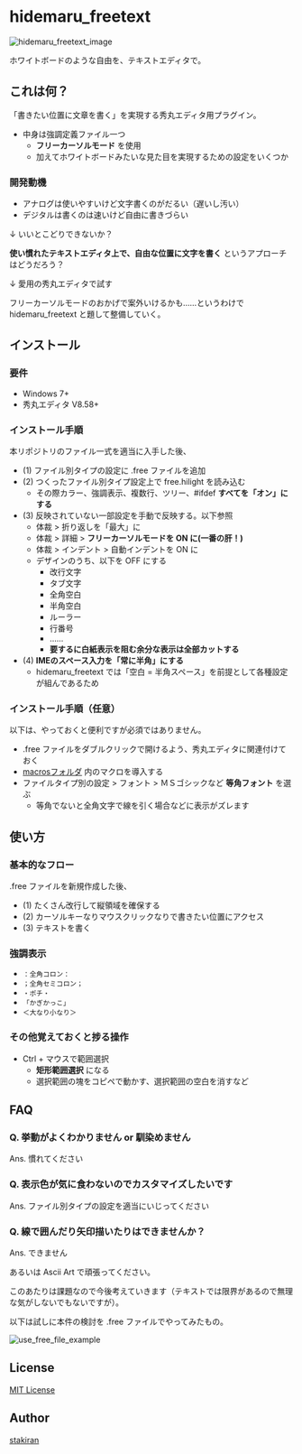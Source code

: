 # hidemaru_freetext
![hidemaru_freetext_image](https://user-images.githubusercontent.com/23325839/51909987-4314ee80-2411-11e9-92d1-f04477adb509.jpg)

ホワイトボードのような自由を、テキストエディタで。

## これは何？
「書きたい位置に文章を書く」を実現する秀丸エディタ用プラグイン。

- 中身は強調定義ファイル一つ
  - **フリーカーソルモード** を使用
  - 加えてホワイトボードみたいな見た目を実現するための設定をいくつか

### 開発動機
- アナログは使いやすいけど文字書くのがだるい（遅いし汚い）
- デジタルは書くのは速いけど自由に書きづらい

↓ いいとこどりできないか？

**使い慣れたテキストエディタ上で、自由な位置に文字を書く** というアプローチはどうだろう？

↓ 愛用の秀丸エディタで試す

フリーカーソルモードのおかげで案外いけるかも……というわけで hidemaru_freetext と題して整備していく。

## インストール

### 要件
- Windows 7+
- 秀丸エディタ V8.58+

### インストール手順
本リポジトリのファイル一式を適当に入手した後、

- (1) ファイル別タイプの設定に .free ファイルを追加
- (2) つくったファイル別タイプ設定上で free.hilight を読み込む
  - その際カラー、強調表示、複数行、ツリー、#ifdef **すべてを「オン」にする**
- (3) 反映されていない一部設定を手動で反映する。以下参照
  - 体裁 > 折り返しを「最大」に
  - 体裁 > 詳細 > **フリーカーソルモードを ON に(一番の肝！)**
  - 体裁 > インデント > 自動インデントを ON に
  - デザインのうち、以下を OFF にする
    - 改行文字
    - タブ文字
    - 全角空白
    - 半角空白
    - ルーラー
    - 行番号
    - ……
    - **要するに白紙表示を阻む余分な表示は全部カットする**
- (4) **IMEのスペース入力を「常に半角」にする**
  - hidemaru_freetext では「空白 = 半角スペース」を前提として各種設定が組んであるため

### インストール手順（任意）
以下は、やっておくと便利ですが必須ではありません。

- .free ファイルをダブルクリックで開けるよう、秀丸エディタに関連付けておく
- [macrosフォルダ](macros) 内のマクロを導入する
- ファイルタイプ別の設定 > フォント > ＭＳゴシックなど **等角フォント** を選ぶ
  - 等角でないと全角文字で線を引く場合などに表示がズレます

## 使い方

### 基本的なフロー
.free ファイルを新規作成した後、

- (1) たくさん改行して縦領域を確保する
- (2) カーソルキーなりマウスクリックなりで書きたい位置にアクセス
- (3) テキストを書く

### 強調表示
- `：全角コロン：`
- `；全角セミコロン；`
- `・ポチ・`
- `「かぎかっこ」`
- `＜大なり小なり＞`

### その他覚えておくと捗る操作
- Ctrl + マウスで範囲選択
  - **矩形範囲選択** になる
  - 選択範囲の塊をコピペで動かす、選択範囲の空白を消すなど

## FAQ

### Q. 挙動がよくわかりません or 馴染めません
Ans. 慣れてください

### Q. 表示色が気に食わないのでカスタマイズしたいです
Ans. ファイル別タイプの設定を適当にいじってください

### Q. 線で囲んだり矢印描いたりはできませんか？
Ans. できません

あるいは Ascii Art で頑張ってください。

このあたりは課題なので今後考えていきます（テキストでは限界があるので無理な気がしないでもないですが）。

以下は試しに本件の検討を .free ファイルでやってみたもの。

![use_free_file_example](https://user-images.githubusercontent.com/23325839/51909991-46a87580-2411-11e9-9657-174630526660.jpg)

## License
[MIT License](LICENSE)

## Author
[stakiran](https://github.com/stakiran)

